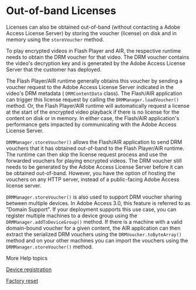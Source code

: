 # Out-of-band Licenses

Licenses can also be obtained out-of-band (without contacting a Adobe Access
License Server) by storing the voucher (license) on disk and in memory using the
`storeVoucher` method.

To play encrypted videos in Flash Player and AIR, the respective runtime needs
to obtain the DRM voucher for that video. The DRM voucher contains the video's
decryption key and is generated by the Adobe Access License Server that the
customer has deployed.

The Flash Player/AIR runtime generally obtains this voucher by sending a voucher
request to the Adobe Access License Server indicated in the video's DRM metadata
( `DRMContentData` class). The Flash/AIR application can trigger this license
request by calling the `DRMManager.loadVoucher()` method. Or, the Flash
Player/AIR runtime will automatically request a license at the start of the
encrypted video playback if there is no license for the content on disk or in
memory. In either case, the Flash/AIR application's performance gets impacted by
communicating with the Adobe Access License Server.

`DRMManager.storeVoucher()` allows the Flash/AIR application to send DRM
vouchers that it has obtained out-of-band to the Flash Player/AIR runtime. The
runtime can then skip the license request process and use the forwarded vouchers
for playing encrypted videos. The DRM voucher still needs to be generated by the
Adobe Access License Server before it can be obtained out-of-band. However, you
have the option of hosting the vouchers on any HTTP server, instead of a
public-facing Adobe Access license server.

`DRMManager.storeVoucher()` is also used to support DRM voucher sharing between
multiple devices. In Adobe Access 3.0, this feature is referred to as "Domain
Support". If your deployment supports this use case, you can register multiple
machines to a device group using the `DRMManager.addToDeviceGroup()` method. If
there is a machine with a valid domain-bound voucher for a given content, the
AIR application can then extract the serialized DRM vouchers using the
`DRMVoucher.toByteArray()` method and on your other machines you can import the
vouchers using the `DRMManager.storeVoucher()` method.

More Help topics

[Device registration](./device-registration.md)

[Factory reset](./factory-reset.md)
